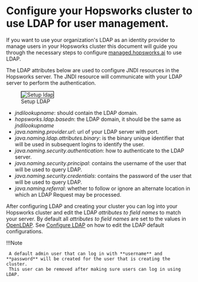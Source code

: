 # Configure your Hopsworks cluster to use LDAP for user management.

If you want to use your organization's LDAP as an identity provider to manage users in your Hopsworks cluster this document
will guide you through the necessary steps to configure [managed.hopsworks.ai](https://managed.hopsworks.ai) to use LDAP.

The LDAP attributes below are used to configure JNDI resources in the Hopsworks server. 
The JNDI resource will communicate with your LDAP server to perform the authentication.
<p align="center">
  <figure>
    <img style="border: 1px solid #000" src="../../../../assets/images/setup_installation/managed/common/sso/ldap.png" alt="Setup ldap">
    <figcaption>Setup LDAP</figcaption>
  </figure>
</p>

- _jndilookupname_: should contain the LDAP domain.
- _hopsworks.ldap.basedn_: the LDAP domain, it should be the same as _jndilookupname_
- _java.naming.provider.url_: url of your LDAP server with port.
- _java.naming.ldap.attributes.binary_: is the binary unique identifier that will be used in subsequent logins to identify the user.
- _java.naming.security.authentication_: how to authenticate to the LDAP server.
- _java.naming.security.principal_: contains the username of the user that will be used to query LDAP.
- _java.naming.security.credentials_: contains the password of the user that will be used to query LDAP.
- _java.naming.referral_: whether to follow or ignore an alternate location in which an LDAP Request may be processed.

After configuring LDAP and creating your cluster you can log into your Hopsworks cluster and edit the LDAP _attributes to field names_ to match
your server. By default all _attributes to field names_ are set to the values in [OpenLDAP](https://www.openldap.org/). 
See [Configure LDAP](../../../user_guides/projects/auth/ldap.md) on how to edit the LDAP default configurations.


!!!Note

     A default admin user that can log in with **username** and **password** will be created for the user that is creating the cluster. 
     This user can be removed after making sure users can log in using LDAP. 